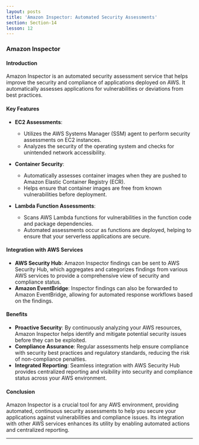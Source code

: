 ```yaml
---
layout: posts
title: 'Amazon Inspector: Automated Security Assessments'
section: Section-14
lesson: 12
---
```


### Amazon Inspector

#### Introduction

Amazon Inspector is an automated security assessment service that helps improve the security and compliance of applications deployed on AWS. It automatically assesses applications for vulnerabilities or deviations from best practices.

<!-- pagebreak -->

#### Key Features

- **EC2 Assessments**:

  - Utilizes the AWS Systems Manager (SSM) agent to perform security assessments on EC2 instances.
  - Analyzes the security of the operating system and checks for unintended network accessibility.

- **Container Security**:

  - Automatically assesses container images when they are pushed to Amazon Elastic Container Registry (ECR).
  - Helps ensure that container images are free from known vulnerabilities before deployment.

- **Lambda Function Assessments**:
  - Scans AWS Lambda functions for vulnerabilities in the function code and package dependencies.
  - Automated assessments occur as functions are deployed, helping to ensure that your serverless applications are secure.
  <!-- pagebreak -->

#### Integration with AWS Services

- **AWS Security Hub**: Amazon Inspector findings can be sent to AWS Security Hub, which aggregates and categorizes findings from various AWS services to provide a comprehensive view of security and compliance status.
- **Amazon EventBridge**: Inspector findings can also be forwarded to Amazon EventBridge, allowing for automated response workflows based on the findings.
<!-- pagebreak -->

#### Benefits

- **Proactive Security**: By continuously analyzing your AWS resources, Amazon Inspector helps identify and mitigate potential security issues before they can be exploited.
- **Compliance Assurance**: Regular assessments help ensure compliance with security best practices and regulatory standards, reducing the risk of non-compliance penalties.
- **Integrated Reporting**: Seamless integration with AWS Security Hub provides centralized reporting and visibility into security and compliance status across your AWS environment.
<!-- pagebreak -->

#### Conclusion

Amazon Inspector is a crucial tool for any AWS environment, providing automated, continuous security assessments to help you secure your applications against vulnerabilities and compliance issues. Its integration with other AWS services enhances its utility by enabling automated actions and centralized reporting.

---
